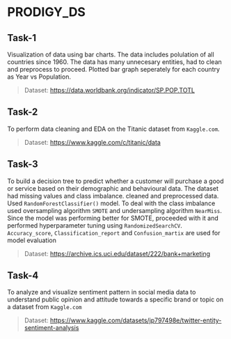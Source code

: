 # PRODIGY_DS

## Task-1
Visualization of data using bar charts. The data includes polulation of all countries since 1960. The data has many unnecesary entities, had to clean and preprocess to proceed. Plotted bar graph seperately for each country as Year vs Population.
>Dataset: https://data.worldbank.org/indicator/SP.POP.TOTL

## Task-2
To perform data cleaning and EDA on the Titanic dataset from `Kaggle.com`. 
>Dataset: https://www.kaggle.com/c/titanic/data

## Task-3
To build a decision tree to predict whether a customer will purchase a good or service based on their demographic and behavioural data.
The dataset had missing values and class imbalance. cleaned and preprocessed data. Used `RandomForestClassifier()` model. 
To deal with the class imbalance used oversampling algorithm `SMOTE` and undersampling algorithm `NearMiss`. Since the model was performing better for SMOTE, proceeded with it and performed hyperparameter tuning using `RandomizedSearchCV`. `Accuracy_score`, `Classification_report` and `Confusion_martix` are used for model evaluation
>Dataset: https://archive.ics.uci.edu/dataset/222/bank+marketing

## Task-4
To analyze and visualize sentiment pattern in social media data to understand public opinion and attitude towards a specific brand or topic on a dataset from `Kaggle.com`
>Dataset: https://www.kaggle.com/datasets/jp797498e/twitter-entity-sentiment-analysis
